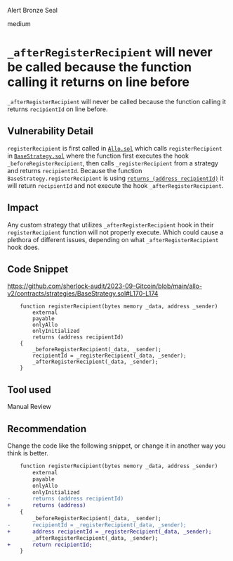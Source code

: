 Alert Bronze Seal

medium

# `_afterRegisterRecipient` will never be called because the function calling it returns on line before

`_afterRegisterRecipient` will never be called because the function calling it returns `recipientId` on line before.

## Vulnerability Detail

`registerRecipient` is first called in [`Allo.sol`](https://github.com/sherlock-audit/2023-09-Gitcoin/blob/main/allo-v2/contracts/core/Allo.sol#L301-L304) which calls `registerRecipient` in [`BaseStrategy.sol`](https://github.com/sherlock-audit/2023-09-Gitcoin/blob/main/allo-v2/contracts/strategies/BaseStrategy.sol#L165-L175) where the function first executes the hook `_beforeRegisterRecipient`, then calls `_registerRecipient` from a strategy and returns `recipientId`. Because the function `BaseStrategy.registerRecipient` is using [`returns (address recipientId)`](https://github.com/sherlock-audit/2023-09-Gitcoin/blob/main/allo-v2/contracts/strategies/BaseStrategy.sol#L170) it will return `recipientId` and not execute the hook `_afterRegisterRecipient`.

## Impact

Any custom strategy that utilizes `_afterRegisterRecipient` hook in their `registerRecipient` function will not properly execute.
Which could cause a plethora of different issues, depending on what `_afterRegisterRecipient` hook does.

## Code Snippet

<https://github.com/sherlock-audit/2023-09-Gitcoin/blob/main/allo-v2/contracts/strategies/BaseStrategy.sol#L170-L174>

```solidity
    function registerRecipient(bytes memory _data, address _sender)
        external
        payable
        onlyAllo
        onlyInitialized
        returns (address recipientId)
    {
        _beforeRegisterRecipient(_data, _sender);
        recipientId = _registerRecipient(_data, _sender);
        _afterRegisterRecipient(_data, _sender);
    }
```

## Tool used

Manual Review

## Recommendation

Change the code like the following snippet, or change it in another way you think is better.

```diff
    function registerRecipient(bytes memory _data, address _sender)
        external
        payable
        onlyAllo
        onlyInitialized
-       returns (address recipientId)
+       returns (address)
    {
        _beforeRegisterRecipient(_data, _sender);
-       recipientId = _registerRecipient(_data, _sender);
+       address recipientId = _registerRecipient(_data, _sender);
        _afterRegisterRecipient(_data, _sender);
+       return recipientId;
    }
```